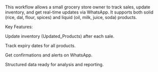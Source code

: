 This workflow allows a small grocery store owner to track sales, update inventory, and get real-time updates via WhatsApp. It supports both solid (rice, dal, flour, spices) and liquid (oil, milk, juice, soda) products.

Key Features:

Update inventory (Updated_Products) after each sale.

Track expiry dates for all products.

Get confirmations and alerts on WhatsApp.

Structured data ready for analysis and reporting.




